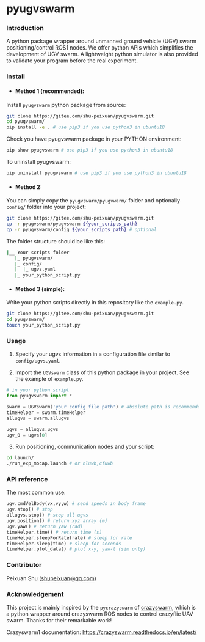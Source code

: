 # pyugvswarm

### Introduction
A python package wrapper around unmanned ground vehicle (UGV) swarm positioning/control ROS1 nodes. We offer python APIs which simplifies the development of UGV swarm. A lightweight python simulator is also provided to validate your program before the real experiment.

### Install

- #### Method 1 (recommended): 

Install `pyugvswarm` python package from source:

```bash
git clone https://gitee.com/shu-peixuan/pyugvswarm.git
cd pyugvswarm/
pip install -e . # use pip3 if you use python3 in ubuntu18
```
Check you have pyugvswarm package in your PYTHON environment:

```bash
pip show pyugvswarm # use pip3 if you use python3 in ubuntu18
```

To uninstall pyugvswarm:

```bash
pip uninstall pyugvswarm # use pip3 if you use python3 in ubuntu18
```

- #### Method 2: 

You can simply copy the `pyugvswarm/pyugvwarm/` folder and optionally `config/` folder into your project:

```bash
git clone https://gitee.com/shu-peixuan/pyugvswarm.git
cp -r pyugvswarm/pyugvswarm ${your_scripts_path}
cp -r pyugvswarm/config ${your_scripts_path} # optional
```

The folder structure should be like this:

```bash
|__ Your scripts folder
   |_ pyugvswarm/
   |_ config/
   |  |_ ugvs.yaml
   |_ your_python_script.py
```

- #### Method 3 (simple): 

Write your python scripts directly in this repository like the `example.py`.

```bash
git clone https://gitee.com/shu-peixuan/pyugvswarm.git
cd pyugvswarm/
touch your_python_script.py
```


### Usage

1. Specify your ugvs information in a configuration file similar to `config/ugvs.yaml`. 


2. Import the `UGVswarm` class of this python package in your project. See the example of `example.py`.

```python
# in your python script
from pyugvswarm import *

swarm = UGVswarm('your config file path') # absolute path is recommended
timeHelper = swarm.timeHelper
allugvs = swarm.allugvs

ugvs = allugvs.ugvs
ugv_0 = ugvs[0]
```

3. Run positioning, communication nodes and your script:

```bash
cd launch/
./run_exp_mocap.launch # or nluwb,cfuwb
```

### API reference

The most common use:

```py
ugv.cmdVelBody(vx,vy,w) # send speeds in body frame
ugv.stop() # stop
allugvs.stop() # stop all ugvs
ugv.position() # return xyz array (m)
ugv.yaw() # return yaw (rad)
timeHelper.time() # return time (s)
timeHelper.sleepForRate(rate) # sleep for rate
timeHelper.sleep(time) # sleep for seconds
timeHelper.plot_data() # plot x-y, yaw-t (sim only)
```


### Contributor

Peixuan Shu (shupeixuan@qq.com)

### Acknowledgement

This project is mainly inspired by the `pycrazyswarm` of [crazyswarm](https://github.com/USC-ACTLab/crazyswarm/tree/master/ros_ws/src/crazyswarm/scripts/pycrazyswarm), which is a python wrapper around crazyswarm ROS nodes to control crazyflie UAV swarm. Thanks for their remarkable work!

Crazyswarm1 documentation: https://crazyswarm.readthedocs.io/en/latest/
